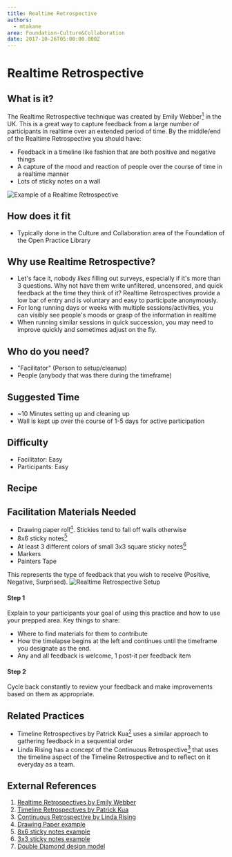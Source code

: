 ```yaml
---
title: Realtime Retrospective
authors:
  - mtakane
area: Foundation-Culture&Collaboration
date: 2017-10-26T05:00:00.000Z
---
```


# Realtime Retrospective

## What is it?

The Realtime Retrospective technique was created by Emily Webber[<sup>1</sup>](#footnote-1) in the UK. This is a great way to capture feedback from a large number of participants in realtime over an extended period of time. By the middle/end of the Realtime Retrospective you should have:

- Feedback in a timeline like fashion that are both positive and negative things
- A capture of the mood and reaction of people over the course of time in a realtime manner
- Lots of sticky notes on a wall

![Example of a Realtime Retrospective](/images/example-realtime-retro.jpg "Example of a Realtime Retrospective")

## How does it fit

- Typically done in the Culture and Collaboration area of the Foundation of the Open Practice Library

## Why use Realtime Retrospective?

- Let's face it, nobody *likes* filling out surveys, especially if it's more than 3 questions. Why not have them write unfiltered, uncensored, and quick feedback at the time they think of it? Realtime Retrospectives provide a low bar of entry and is voluntary and easy to participate anonymously.
- For long running days or weeks with multiple sessions/activities, you can visibly see people's moods or grasp of the information in realtime
- When running similar sessions in quick succession, you may need to improve quickly and sometimes adjust on the fly.

## Who do you need?

- "Facilitator" (Person to setup/cleanup)
- People (anybody that was there during the timeframe)

## Suggested Time

- ~10 Minutes setting up and cleaning up
- Wall is kept up over the course of 1-5 days for active participation

## Difficulty
- Facilitator: Easy
- Participants: Easy

## Recipe


## Facilitation Materials Needed
- Drawing paper roll[<sup>4</sup>](#footnote-4). Stickies tend to fall off walls otherwise
- 8x6 sticky notes[<sup>5</sup>](#footnote-5)
- At least 3 different colors of small 3x3 square sticky notes[<sup>6</sup>](#footnote-6)
- Markers
- Painters Tape

This represents the type of feedback that you wish to receive (Positive, Negative, Surprised).
![Realtime Retrospective Setup](/images/realtime-retro-prep.jpg "Sample Prep Setup for Realtime Retrospective")

#### Step 1
Explain to your participants your goal of using this practice and how to use your prepped area. Key things to share:

- Where to find materials for them to contribute
- How the timelapse begins at the left and continues until the timeframe you designate as the end.
- Any and all feedback is welcome, 1 post-it per feedback item

#### Step 2
Cycle back constantly to review your feedback and make improvements based on them as appropriate.

## Related Practices

- Timeline Retrospectives by Patrick Kua[<sup>2</sup>](#footnote-2) uses a similar approach to gathering feedback in a sequential order
- Linda Rising has a concept of the Continuous Retrospective[<sup>3</sup>](#footnote-3) that uses the timeline aspect of the Timeline Retrospective and to reflect on it everyday as a team.

## External References
  1. <a name="footnote-1"></a>[Realtime Retrospectives by Emily Webber](http://emilywebber.co.uk/the-realtime-retrospective/)
  2. <a name="footnote-2"></a>[Timeline Retrospectives by Patrick Kua](https://www.thekua.com/rant/2006/03/a-retrospective-timeline/)
  3. <a name="footnote-3"></a>[Continuous Retrospective by Linda Rising](https://www.infoq.com/articles/rising-continuous-retrospective)
  4. <a name="footnote-4"></a>[Drawing Paper example](http://www.ikea.com/us/en/catalog/products/80324072/)
  5. <a name="footnote-5"></a>[8x6 sticky notes example](https://www.amazon.com/Post-Sticky-Janeiro-Collection-6845-SSP/dp/B000CD0MHQ/)
  6. <a name="footnote-6"></a>[3x3 sticky notes example](https://www.amazon.com/dp/B01N1UE0JY?psc=1)
  7. <a name="footnote-7"></a>[Double Diamond design model](https://medium.com/digital-experience-design/how-to-apply-a-design-thinking-hcd-ux-or-any-creative-process-from-scratch-b8786efbf812)
